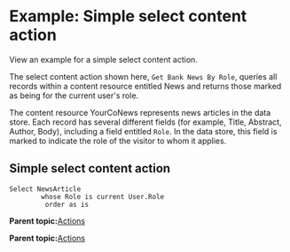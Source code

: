 # Example: Simple select content action

View an example for a simple select content action.

The select content action shown here, `Get Bank News By Role`, queries all records within a content resource entitled News and returns those marked as being for the current user's role.

The content resource YourCoNews represents news articles in the data store. Each record has several different fields \(for example, Title, Abstract, Author, Body\), including a field entitled `Role`. In the data store, this field is marked to indicate the role of the visitor to whom it applies.

## Simple select content action

```
Select NewsArticle
  	    whose Role is current User.Role
  	     order as is
```

**Parent topic:**[Actions](../pzn/pzn_actions.md)

**Parent topic:**[Actions](../pzn/pzn_actions.md)

